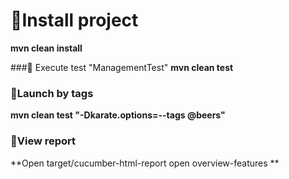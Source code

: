 # 🚀Install project 
**mvn clean install**

###🚀 Execute test "ManagementTest"
**mvn clean test**

### 🚀Launch by tags

**mvn clean test "-Dkarate.options=--tags @beers"**

### 🚀View report
**Open target/cucumber-html-report open overview-features **

